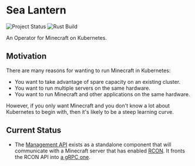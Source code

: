 # Sea Lantern

![Project Status](https://img.shields.io/badge/project_status-alpha-red)
![Rust Build](https://github.com/JamesLaverack/sea-lantern/workflows/Rust%20Build/badge.svg)

An Operator for Minecraft on Kubernetes.

## Motivation

There are many reasons for wanting to run Minecraft in Kubernetes:

* You want to take advantage of spare capacity on an existing cluster.
* You want to run multiple servers on the same hardware.
* You want to run Minecraft and other applications on the same hardware.

However, if you only want Minecraft and you don't know a lot about Kubernetes to begin with, then it's likely to be a
steep learning curve.

## Current Status

* The [Management API](src/bin/management_api.rs) exists as a standalone component that will communicate with a
  Minecraft server that has enabled [RCON](https://wiki.vg/RCON). It fronts the RCON API into
  [a gRPC one](api/proto/management/management.proto).
